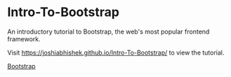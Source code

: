 # Intro-To-Bootstrap

An introductory tutorial to Bootstrap, the web's most popular frontend framework.

Visit https://joshiabhishek.github.io/Intro-To-Bootstrap/ to view the tutorial.

[Bootstrap](completed.png)